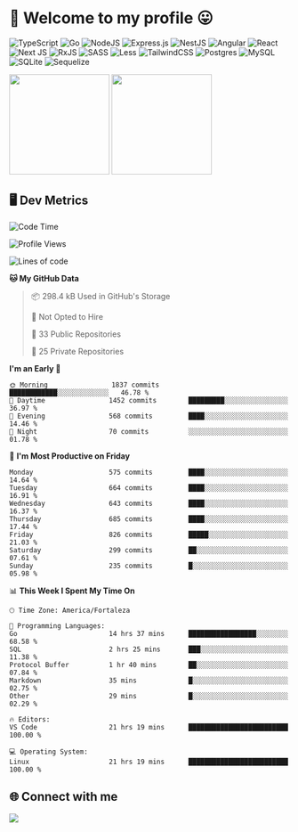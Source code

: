 # 🎉 Welcome to my profile 😛

![TypeScript](https://img.shields.io/badge/typescript-%23007ACC.svg?style=for-the-badge&logo=typescript&logoColor=white)
![Go](https://img.shields.io/badge/go-%2300ADD8.svg?style=for-the-badge&logo=go&logoColor=white)
![NodeJS](https://img.shields.io/badge/node.js-6DA55F?style=for-the-badge&logo=node.js&logoColor=white)
![Express.js](https://img.shields.io/badge/express.js-%23404d59.svg?style=for-the-badge&logo=express&logoColor=%2361DAFB)
![NestJS](https://img.shields.io/badge/nestjs-%23E0234E.svg?style=for-the-badge&logo=nestjs&logoColor=white)
![Angular](https://img.shields.io/badge/angular-%23DD0031.svg?style=for-the-badge&logo=angular&logoColor=white)
![React](https://img.shields.io/badge/react-%2320232a.svg?style=for-the-badge&logo=react&logoColor=%2361DAFB)
![Next JS](https://img.shields.io/badge/Next-black?style=for-the-badge&logo=next.js&logoColor=white)
![RxJS](https://img.shields.io/badge/rxjs-%23B7178C.svg?style=for-the-badge&logo=reactivex&logoColor=white)
![SASS](https://img.shields.io/badge/SASS-hotpink.svg?style=for-the-badge&logo=SASS&logoColor=white)
![Less](https://img.shields.io/badge/less-2B4C80?style=for-the-badge&logo=less&logoColor=white)
![TailwindCSS](https://img.shields.io/badge/tailwindcss-%2338B2AC.svg?style=for-the-badge&logo=tailwind-css&logoColor=white)
![Postgres](https://img.shields.io/badge/postgres-%23316192.svg?style=for-the-badge&logo=postgresql&logoColor=white)
![MySQL](https://img.shields.io/badge/mysql-4479A1.svg?style=for-the-badge&logo=mysql&logoColor=white)
![SQLite](https://img.shields.io/badge/sqlite-%2307405e.svg?style=for-the-badge&logo=sqlite&logoColor=white)
![Sequelize](https://img.shields.io/badge/Sequelize-52B0E7?style=for-the-badge&logo=Sequelize&logoColor=white)

<div>
  <img height="180em" src="https://github-readme-stats.vercel.app/api?username=VinicciusSantos&include_all_commits=true&count_private=true&theme=github_dark"/>
  <img height="180em" src="https://github-readme-stats.vercel.app/api/top-langs/?username=VinicciusSantos&langs_count=6&layout=compact&include_all_commits=true&count_private=true&theme=github_dark"/>
</div>

## 🖥️ Dev Metrics

<!--START_SECTION:waka-->
![Code Time](http://img.shields.io/badge/Code%20Time-2%2C290%20hrs%2018%20mins-blue)

![Profile Views](http://img.shields.io/badge/Profile%20Views-0-blue)

![Lines of code](https://img.shields.io/badge/From%20Hello%20World%20I%27ve%20Written-5.5%20million%20lines%20of%20code-blue)

**🐱 My GitHub Data** 

> 📦 298.4 kB Used in GitHub's Storage 
 > 
> 🚫 Not Opted to Hire
 > 
> 📜 33 Public Repositories 
 > 
> 🔑 25 Private Repositories 
 > 
**I'm an Early 🐤** 

```text
🌞 Morning                1837 commits        ████████████░░░░░░░░░░░░░   46.78 % 
🌆 Daytime                1452 commits        █████████░░░░░░░░░░░░░░░░   36.97 % 
🌃 Evening                568 commits         ████░░░░░░░░░░░░░░░░░░░░░   14.46 % 
🌙 Night                  70 commits          ░░░░░░░░░░░░░░░░░░░░░░░░░   01.78 % 
```
📅 **I'm Most Productive on Friday** 

```text
Monday                   575 commits         ████░░░░░░░░░░░░░░░░░░░░░   14.64 % 
Tuesday                  664 commits         ████░░░░░░░░░░░░░░░░░░░░░   16.91 % 
Wednesday                643 commits         ████░░░░░░░░░░░░░░░░░░░░░   16.37 % 
Thursday                 685 commits         ████░░░░░░░░░░░░░░░░░░░░░   17.44 % 
Friday                   826 commits         █████░░░░░░░░░░░░░░░░░░░░   21.03 % 
Saturday                 299 commits         ██░░░░░░░░░░░░░░░░░░░░░░░   07.61 % 
Sunday                   235 commits         █░░░░░░░░░░░░░░░░░░░░░░░░   05.98 % 
```


📊 **This Week I Spent My Time On** 

```text
🕑︎ Time Zone: America/Fortaleza

💬 Programming Languages: 
Go                       14 hrs 37 mins      █████████████████░░░░░░░░   68.58 % 
SQL                      2 hrs 25 mins       ███░░░░░░░░░░░░░░░░░░░░░░   11.38 % 
Protocol Buffer          1 hr 40 mins        ██░░░░░░░░░░░░░░░░░░░░░░░   07.84 % 
Markdown                 35 mins             █░░░░░░░░░░░░░░░░░░░░░░░░   02.75 % 
Other                    29 mins             █░░░░░░░░░░░░░░░░░░░░░░░░   02.29 % 

🔥 Editors: 
VS Code                  21 hrs 19 mins      █████████████████████████   100.00 % 

💻 Operating System: 
Linux                    21 hrs 19 mins      █████████████████████████   100.00 % 
```


<!--END_SECTION:waka-->

## 🌐 Connect with me

<a href="https://www.linkedin.com/in/vinicius-guedes-b817aa223/"><img src="https://img.shields.io/badge/LinkedIn-0077B5?style=for-the-badge&logo=linkedin&logoColor=white"/></a>

